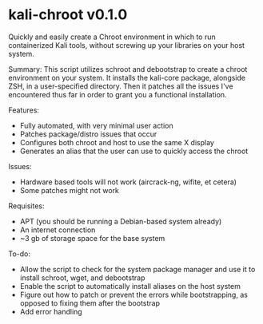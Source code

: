 # kali-chroot v0.1.0
Quickly and easily create a Chroot environment in which to run containerized Kali tools, without screwing up your libraries on your host system.

Summary:
This script utilizes schroot and debootstrap to create a chroot environment on your system. It installs the kali-core package, alongside ZSH, in a user-specified directory. Then it patches all the issues I've encountered thus far in order to grant you a functional installation.

Features:
- Fully automated, with very minimal user action
- Patches package/distro issues that occur
- Configures both chroot and host to use the same X display
- Generates an alias that the user can use to quickly access the chroot

Issues:
 - Hardware based tools will not work (aircrack-ng, wifite, et cetera)
 - Some patches might not work

Requisites:
- APT (you should be running a Debian-based system already)
- An internet connection
- ~3 gb of storage space for the base system

To-do:
- Allow the script to check for the system package manager and use it to install schroot, wget, and debootstrap
- Enable the script to automatically install aliases on the host system
- Figure out how to patch or prevent the errors while bootstrapping, as opposed to fixing them after the bootstrap
- Add error handling
